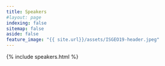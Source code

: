 ```yaml
---
title: Speakers
#layout: page
indexing: false
sitemap: false
aside: false
feature_image: "{{ site.url}}/assets/ISGEO19-header.jpeg"
---
```


{% include speakers.html %}
